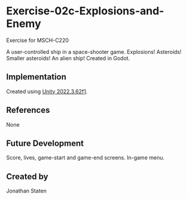 # Exercise-02c-Explosions-and-Enemy

Exercise for MSCH-C220

A user-controlled ship in a space-shooter game. Explosions! Asteroids! Smaller asteroids! An alien ship! Created in Godot.

## Implementation

Created using [Unity 2022.3.62f1](https://unity.com).

## References
None

## Future Development
Score, lives, game-start and game-end screens. In-game menu.

## Created by
Jonathan Staten
